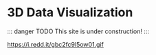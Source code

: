 # 3D Data Visualization

::: danger TODO
This site is under construction!
:::


https://i.redd.it/gbc2fc9l5ow01.gif